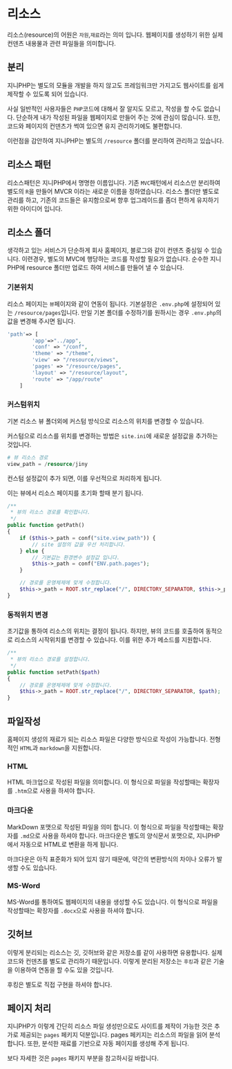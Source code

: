# 리소스
리소스(resource)의 어원은 `자원`,`재료`라는 의미 입니다. 웹페이지를 생성하기 위한 실제 컨덴츠 내용물과 관련 파일들을 의미합니다.


## 분리
지니PHP는 별도의 모듈을 개발을 하지 않고도 프레임워크만 가지고도 웹사이트를 쉽게 제작할 수 있도록 되어 있습니다. 

사실 일반적인 사용자들은 `PHP`코드에 대해서 잘 알지도 모르고, 작성을 할 수도 없습니다. 단순하게 내가 작성된 파일을 웹페이지로 만들어 주는 것에 관심이 많습니다.
또한, 코드와 페이지의 컨덴츠가 썩여 있으면 유지 관리하기에도 불편합니다.

이런점을 감안하여 지니PHP는 별도의 `/resource` 폴더를 분리하여 관리하고 있습니다.


## 리소스 패턴
리소스패턴은 지니PHP에서 명명한 이름입니다. 기존 `MVC`패턴에서 리소스만 분리하여 별도의 `R`을 만들어 MVCR 이라는 새로운 이름을 정하였습니다.
리소스 폴더만 별도로 관리를 하고, 기존의 코드들은 유지함으로써 향후 업그레이드를 좀더 편하게 유지하기 위한 아이디어 입니다.


## 리소스 폴더
생각하고 있는 서비스가 단순하게 회사 홈페이지, 블로그와 같이 컨덴츠 중심일 수 있습니다. 
이련경우, 별도의 MVC에 행당하는 코드를 작성할 필요가 없습니다. 
순수한 지니 PHP에 resource 폴더만 업로드 하여 서비스를 만들어 낼 수 있습니다.

### 기본위치
리소스 페이지는 `뷰`페이지와 같이 연동이 됩니다. 기본설정은 `.env.php`에 설정되어 있는 `/resource/pages`입니다. 
만일 기본 폴더를 수정하기를 원하시는 경우 `.env.php`의 값을 변경해 주시면 됩니다.

```php
'path'=> [
        'app'=>"../app",
        'conf' => "/conf",
        'theme' => "/theme",
        'view' => "/resource/views",
        'pages' => "/resource/pages",
        'layout' => "/resource/layout",
        'route' => "/app/route"
    ]
```

### 커스텀위치
기본 리소스 뷰 폴더외에 커스텀 방식으로 리소스의 위치를 변경할 수 있습니다.

커스텀으로 리소스를 위치를 변경하는 방법은 `site.ini`에 새로운 설정값을 추가하는 것입니다.

```php
# 뷰 리소스 경로
view_path = /resource/jiny
```

컨스텀 설정값이 추가 되면, 이를 우선적으로 처리하게 됩니다.

이는 뷰에서 리소스 페이지를 초기화 할때 분기 됩니다.

```php
/**
 * 뷰의 리소스 경로를 확인합니다.
 */
public function getPath()
{
    if ($this->_path = conf("site.view_path")) {
        // site 설정의 값을 우선 처리합니다.
    } else {
        // 기본값는 환경변수 설정값 입니다.
        $this->_path = conf("ENV.path.pages");
    }

    // 경로를 운영체제에 맞게 수정합니다.
    $this->_path = ROOT.str_replace("/", DIRECTORY_SEPARATOR, $this->_path);
}
```

### 동적위치 변경
초기값을 통하여 리소스의 위치는 결정이 됩니다. 하지만, 뷰의 코드를 호출하여 동적으로 리소스의 시작위치를 변경할 수 있습니다.
이를 위한 추가 메소드를 지원합니다.

```php
/**
 * 뷰의 리소스 경로를 설정합니다.
 */
public function setPath($path)
{
    // 경로를 운영체제에 맞게 수정합니다.
    $this->_path = ROOT.str_replace("/", DIRECTORY_SEPARATOR, $path);
}
```



## 파일작성
홈페이지 생성의 재료가 되는 리소스 파일은 다양한 방식으로 작성이 가능합니다. 
전형적인 `HTML`과 `markdown`을 지원합니다. 

### HTML
HTML 마크업으로 작성된 파일을 의미합니다. 이 형식으로 파일을 작성할때는 확장자를 `.htm`으로 사용을 하셔야 합니다.

### 마크다운
MarkDown 포맷으로 작성된 파일을 의미 합니다. 이 형식으로 파일을 작성할때는 확장자를 `.md`으로 사용을 하셔야 합니다.
마크다운은 별도의 양식문서 포맷으로, 지니PHP에서 자동으로 HTML로 변환을 하게 됩니다.

마크다운은 아직 표준화가 되어 있지 않기 때문에, 약간의 변환방식의 차이나 오류가 발생할 수도 있습니다.

### MS-Word
MS-Word를 통하여도 웹페이지의 내용을 생성할 수도 있습니다. 이 형식으로 파일을 작성할때는 확장자를 `.docx`으로 사용을 하셔야 합니다.


## 깃허브
이렇게 분리되는 리소스는 깃, 깃허브와 같은 저장소를 같이 사용하면 유용합니다. 
실제 코드와 컨덴츠를 별도로 관리하기 때문입니다. 이렇게 분리된 저장소는 `후킹`과 같은 기술을 이용하여 연동을 할 수도 있을 것입니다. 

후킹은 별도로 직접 구현을 하셔야 합니다.


## 페이지 처리
지니PHP가 이렇게 간단히 리소스 파일 생성만으로도 사이트를 제작이 가능한 것은 추가로 제공되는 `pages` 페키지 덕분입니다.
pages 페키지는 리소스의 파일을 읽어 분석합니다. 또한, 분석한 재료를 기반으로 자동 페이지를 생성해 주게 됩니다.

보다 자세한 것은 `pages` 패키지 부분을 참고하시길 바랍니다.
